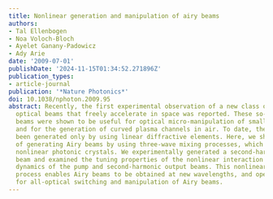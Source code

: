 ```yaml
---
title: Nonlinear generation and manipulation of airy beams
authors:
- Tal Ellenbogen
- Noa Voloch-Bloch
- Ayelet Ganany-Padowicz
- Ady Arie
date: '2009-07-01'
publishDate: '2024-11-15T01:34:52.271896Z'
publication_types:
- article-journal
publication: '*Nature Photonics*'
doi: 10.1038/nphoton.2009.95
abstract: Recently, the first experimental observation of a new class of non-diffracting
  optical beams that freely accelerate in space was reported. These so-called Airy
  beams were shown to be useful for optical micro-manipulation of small particles
  and for the generation of curved plasma channels in air. To date, these beams have
  been generated only by using linear diffractive elements. Here, we show a new way
  of generating Airy beams by using three-wave mixing processes, which occur in asymmetric
  nonlinear photonic crystals. We experimentally generated a second-harmonic Airy
  beam and examined the tuning properties of the nonlinear interaction and propagation
  dynamics of the pump and second-harmonic output beams. This nonlinear generation
  process enables Airy beams to be obtained at new wavelengths, and opens up new possibilities
  for all-optical switching and manipulation of Airy beams.
---
```

